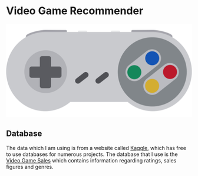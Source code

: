 # Video Game Recommender
![SNES Controller](/resources/header.png)

## Database 
The data which I am using is from a website called [Kaggle](https://www.kaggle.com/, "Kaggle"), which has free to use databases for numerous projects.
The database that I use is the [Video Game Sales]([](https://www.kaggle.com/datasets/gregorut/videogamesales), "Video Game Sales") which contains information regarding ratings, sales figures and genres.